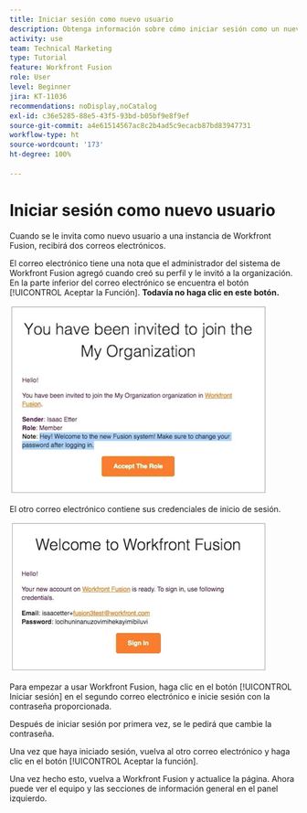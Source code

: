 ```yaml
---
title: Iniciar sesión como nuevo usuario
description: Obtenga información sobre cómo iniciar sesión como un nuevo usuario.
activity: use
team: Technical Marketing
type: Tutorial
feature: Workfront Fusion
role: User
level: Beginner
jira: KT-11036
recommendations: noDisplay,noCatalog
exl-id: c36e5285-88e5-43f5-93bd-b05bf9e8f9ef
source-git-commit: a4e61514567ac8c2b4ad5c9ecacb87bd83947731
workflow-type: ht
source-wordcount: '173'
ht-degree: 100%

---
```


# Iniciar sesión como nuevo usuario

Cuando se le invita como nuevo usuario a una instancia de Workfront Fusion, recibirá dos correos electrónicos.

El correo electrónico tiene una nota que el administrador del sistema de Workfront Fusion agregó cuando creó su perfil y le invitó a la organización. En la parte inferior del correo electrónico se encuentra el botón [!UICONTROL Aceptar la Función]. **Todavía no haga clic en este botón.**

![Una imagen de la invitación por correo electrónico](assets/new-user-1.png)

El otro correo electrónico contiene sus credenciales de inicio de sesión.

![Una imagen de la invitación por correo electrónico](assets/new-user-2.png)

Para empezar a usar Workfront Fusion, haga clic en el botón [!UICONTROL Iniciar sesión] en el segundo correo electrónico e inicie sesión con la contraseña proporcionada.

Después de iniciar sesión por primera vez, se le pedirá que cambie la contraseña.

Una vez que haya iniciado sesión, vuelva al otro correo electrónico y haga clic en el botón [!UICONTROL Aceptar la función].

Una vez hecho esto, vuelva a Workfront Fusion y actualice la página. Ahora puede ver el equipo y las secciones de información general en el panel izquierdo.
